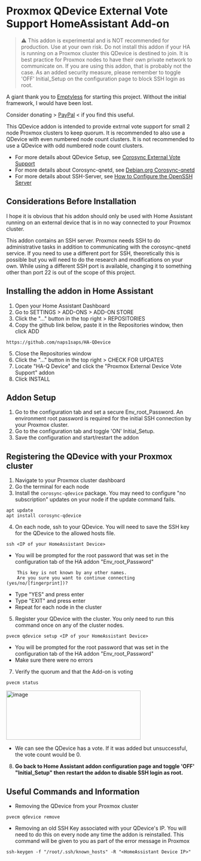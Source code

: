 # Proxmox QDevice External Vote Support HomeAssistant Add-on

> ⚠️ This addon is experimental and is NOT recommended for production. Use at your own risk. Do not install this addon if your HA is running on a Proxmox cluster this QDevice is destined to join.  It is best practice for Proxmox nodes to have their own private network to communicate on.  If you are using this addon, that is probably not the case.  As an added security measure, please remember to toggle 'OFF' Initial_Setup on the configuration page to block SSH login as root.

A giant thank you to [Emptyless](https://github.com/Emptyless) for starting this project.  Without the initial framework, I would have been lost.

Consider donating > [PayPal](https://www.paypal.com/donate/?hosted_button_id=9RWHJQLKB3T9L) < if you find this useful.

This QDevice addon is intended to provide extrnal vote support for small 2 node Proxmox clusters to keep quorum.  It is recommended to also use a QDevice with even numbered node count clusters.  It is not recommended to use a QDevice with odd numbered node count clusters.
* For more details about QDevice Setup, see [Corosync External Vote Support](https://pve.proxmox.com/pve-docs/chapter-pvecm.html#_corosync_external_vote_support)
* For more details about Corosync-qnetd, see [Debian.org Corosync-qnetd](https://manpages.debian.org/testing/corosync-qnetd)
* For more details about SSH-Server, see [How to Configure the OpenSSH Server](https://www.ssh.com/academy/ssh/sshd_config)

## Considerations Before Installation
I hope it is obvious that his addon should only be used with Home Assistant running on an external device that is in no way connected to your Proxmox cluster.

This addon contains an SSH server.  Proxmox needs SSH to do administrative tasks in addition to communicating with the corosync-qnetd service.  If you need to use a different port for SSH, theoretically this is possible but you will need to do the research and modifications on your own.  While using a different SSH port is available, changing it to something other than port 22 is out of the scope of this project.

## Installing the addon in Home Assistant
1) Open your Home Assistant Dashboard
2) Go to SETTINGS > ADD-ONS > ADD-ON STORE
3) Click the "..." button in the top right > REPOSITORIES
4) Copy the github link below, paste it in the Repositories window, then click ADD
```
https://github.com/naps1saps/HA-QDevice
```
5) Close the Repositories window
6) Click the "..." button in the top right > CHECK FOR UPDATES
7) Locate "HA-Q Device" and click the "Proxmox External Device Vote Support" addon
8) Click INSTALL

## Addon Setup
1) Go to the configuration tab and set a secure Env_root_Password.  An environment root password is required for the initial SSH connection by your Proxmox cluster.
2) Go to the configuration tab and toggle 'ON' Initial_Setup.
3) Save the configuration and start/restart the addon

## Registering the QDevice with your Proxmox cluster
1) Navigate to your Proxmox cluster dashboard
2) Go the terminal for each node
3) Install the `corosync-qdevice` package.  You may need to configure "no subscription" updates on your node if the update command fails.
```
apt update
apt install corosync-qdevice
```
4) On each node, ssh to your QDevice.  You will need to save the SSH key for the QDevice to the allowed hosts file.
```
ssh <IP of your HomeAssistant Device>
```
* You will be prompted for the root password that was set in the configuration tab of the HA addon "Env_root_Password"
```
    This key is not known by any other names.
    Are you sure you want to continue connecting (yes/no/[fingerprint])?
```
* Type "YES" and press enter
* Type "EXIT" and press enter
* Repeat for each node in the cluster
5) Register your QDevice with the cluster.  You only need to run this command once on any of the cluster nodes.
```
pvecm qdevice setup <IP of your HomeAssistant Device>
```
* You will be prompted for the root password that was set in the configuration tab of the HA addon "Env_root_Password"
* Make sure there were no errors
7) Verify the quorum and that the Add-on is voting
```
pvecm status
```
<img width="359" height="131" alt="image" src="https://github.com/user-attachments/assets/c528420c-b9b6-4666-8881-346ce022c8cc" />

* We can see the QDevice has a vote.  If it was added but unsuccessful, the vote count would be 0.

8) **Go back to Home Assistant addon configuration page and toggle 'OFF' "Initial_Setup" then restart the addon to disable SSH login as root.**

## Useful Commands and Information
* Removing the QDevice from your Proxmox cluster
```
pvecm qdevice remove
```
* Removing an old SSH Key associated with your QDevice's IP.  You will need to do this on every node any time the addon is reinstalled.  This command will be given to you as part of the error message in Proxmox
```
ssh-keygen -f "/root/.ssh/known_hosts" -R "<HomeAssistant Device IP>"
```
